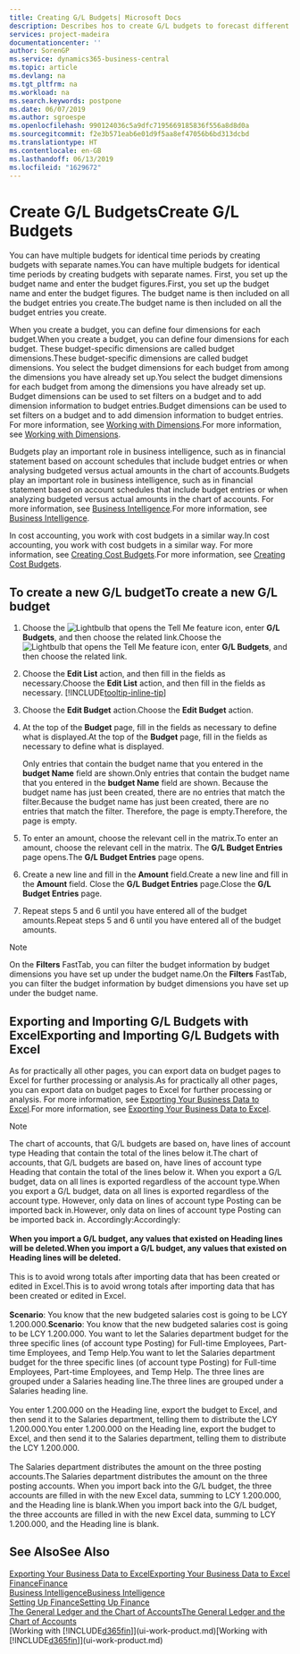 ```yaml
---
title: Creating G/L Budgets| Microsoft Docs
description: Describes hos to create G/L budgets to forecast different financial activities and assign dimensions for business intelligence purposes.
services: project-madeira
documentationcenter: ''
author: SorenGP
ms.service: dynamics365-business-central
ms.topic: article
ms.devlang: na
ms.tgt_pltfrm: na
ms.workload: na
ms.search.keywords: postpone
ms.date: 06/07/2019
ms.author: sgroespe
ms.openlocfilehash: 990124036c5a9dfc7195669185836f556a8d8d0a
ms.sourcegitcommit: f2e3b571eab6e01d9f5aa8ef47056b6bd313dcbd
ms.translationtype: HT
ms.contentlocale: en-GB
ms.lasthandoff: 06/13/2019
ms.locfileid: "1629672"
---
```

# <a name="create-gl-budgets"></a><span data-ttu-id="e336e-103">Create G/L Budgets</span><span class="sxs-lookup"><span data-stu-id="e336e-103">Create G/L Budgets</span></span>
<span data-ttu-id="e336e-104">You can have multiple budgets for identical time periods by creating budgets with separate names.</span><span class="sxs-lookup"><span data-stu-id="e336e-104">You can have multiple budgets for identical time periods by creating budgets with separate names.</span></span> <span data-ttu-id="e336e-105">First, you set up the budget name and enter the budget figures.</span><span class="sxs-lookup"><span data-stu-id="e336e-105">First, you set up the budget name and enter the budget figures.</span></span> <span data-ttu-id="e336e-106">The budget name is then included on all the budget entries you create.</span><span class="sxs-lookup"><span data-stu-id="e336e-106">The budget name is then included on all the budget entries you create.</span></span>  

<span data-ttu-id="e336e-107">When you create a budget, you can define four dimensions for each budget.</span><span class="sxs-lookup"><span data-stu-id="e336e-107">When you create a budget, you can define four dimensions for each budget.</span></span> <span data-ttu-id="e336e-108">These budget-specific dimensions are called budget dimensions.</span><span class="sxs-lookup"><span data-stu-id="e336e-108">These budget-specific dimensions are called budget dimensions.</span></span> <span data-ttu-id="e336e-109">You select the budget dimensions for each budget from among the dimensions you have already set up.</span><span class="sxs-lookup"><span data-stu-id="e336e-109">You select the budget dimensions for each budget from among the dimensions you have already set up.</span></span> <span data-ttu-id="e336e-110">Budget dimensions can be used to set filters on a budget and to add dimension information to budget entries.</span><span class="sxs-lookup"><span data-stu-id="e336e-110">Budget dimensions can be used to set filters on a budget and to add dimension information to budget entries.</span></span> <span data-ttu-id="e336e-111">For more information, see [Working with Dimensions](finance-dimensions.md).</span><span class="sxs-lookup"><span data-stu-id="e336e-111">For more information, see [Working with Dimensions](finance-dimensions.md).</span></span>

<span data-ttu-id="e336e-112">Budgets play an important role in business intelligence, such as in financial statement based on account schedules that include budget entries or when analysing budgeted versus actual amounts in the chart of accounts.</span><span class="sxs-lookup"><span data-stu-id="e336e-112">Budgets play an important role in business intelligence, such as in financial statement based on account schedules that include budget entries or when analyzing budgeted versus actual amounts in the chart of accounts.</span></span> <span data-ttu-id="e336e-113">For more information, see [Business Intelligence](bi.md).</span><span class="sxs-lookup"><span data-stu-id="e336e-113">For more information, see [Business Intelligence](bi.md).</span></span>

<span data-ttu-id="e336e-114">In cost accounting, you work with cost budgets in a similar way.</span><span class="sxs-lookup"><span data-stu-id="e336e-114">In cost accounting, you work with cost budgets in a similar way.</span></span> <span data-ttu-id="e336e-115">For more information, see [Creating Cost Budgets](finance-create-cost-budgets.md).</span><span class="sxs-lookup"><span data-stu-id="e336e-115">For more information, see [Creating Cost Budgets](finance-create-cost-budgets.md).</span></span>    

## <a name="to-create-a-new-gl-budget"></a><span data-ttu-id="e336e-116">To create a new G/L budget</span><span class="sxs-lookup"><span data-stu-id="e336e-116">To create a new G/L budget</span></span>  
1. <span data-ttu-id="e336e-117">Choose the ![Lightbulb that opens the Tell Me feature](media/ui-search/search_small.png "Tell me what you want to do") icon, enter **G/L Budgets**, and then choose the related link.</span><span class="sxs-lookup"><span data-stu-id="e336e-117">Choose the ![Lightbulb that opens the Tell Me feature](media/ui-search/search_small.png "Tell me what you want to do") icon, enter **G/L Budgets**, and then choose the related link.</span></span>  
2. <span data-ttu-id="e336e-118">Choose the **Edit List** action, and then fill in the fields as necessary.</span><span class="sxs-lookup"><span data-stu-id="e336e-118">Choose the **Edit List** action, and then fill in the fields as necessary.</span></span> [!INCLUDE[tooltip-inline-tip](includes/tooltip-inline-tip_md.md)]  
3. <span data-ttu-id="e336e-119">Choose the **Edit Budget** action.</span><span class="sxs-lookup"><span data-stu-id="e336e-119">Choose the **Edit Budget** action.</span></span>
4. <span data-ttu-id="e336e-120">At the top of the **Budget** page, fill in the fields as necessary to define what is displayed.</span><span class="sxs-lookup"><span data-stu-id="e336e-120">At the top of the **Budget** page, fill in the fields as necessary to define what is displayed.</span></span>  

    <span data-ttu-id="e336e-121">Only entries that contain the budget name that you entered in the **budget Name** field are shown.</span><span class="sxs-lookup"><span data-stu-id="e336e-121">Only entries that contain the budget name that you entered in the **budget Name** field are shown.</span></span> <span data-ttu-id="e336e-122">Because the budget name has just been created, there are no entries that match the filter.</span><span class="sxs-lookup"><span data-stu-id="e336e-122">Because the budget name has just been created, there are no entries that match the filter.</span></span> <span data-ttu-id="e336e-123">Therefore, the page is empty.</span><span class="sxs-lookup"><span data-stu-id="e336e-123">Therefore, the page is empty.</span></span>  
5. <span data-ttu-id="e336e-124">To enter an amount, choose the relevant cell in the matrix.</span><span class="sxs-lookup"><span data-stu-id="e336e-124">To enter an amount, choose the relevant cell in the matrix.</span></span> <span data-ttu-id="e336e-125">The **G/L Budget Entries** page opens.</span><span class="sxs-lookup"><span data-stu-id="e336e-125">The **G/L Budget Entries** page opens.</span></span>  
6. <span data-ttu-id="e336e-126">Create a new line and fill in the **Amount** field.</span><span class="sxs-lookup"><span data-stu-id="e336e-126">Create a new line and fill in the **Amount** field.</span></span> <span data-ttu-id="e336e-127">Close the **G/L Budget Entries** page.</span><span class="sxs-lookup"><span data-stu-id="e336e-127">Close the **G/L Budget Entries** page.</span></span>  
7. <span data-ttu-id="e336e-128">Repeat steps 5 and 6 until you have entered all of the budget amounts.</span><span class="sxs-lookup"><span data-stu-id="e336e-128">Repeat steps 5 and 6 until you have entered all of the budget amounts.</span></span>  

> [!NOTE]  
>  <span data-ttu-id="e336e-129">On the **Filters** FastTab, you can filter the budget information by budget dimensions you have set up under the budget name.</span><span class="sxs-lookup"><span data-stu-id="e336e-129">On the **Filters** FastTab, you can filter the budget information by budget dimensions you have set up under the budget name.</span></span>

## <a name="exporting-and-importing-gl-budgets-with-excel"></a><span data-ttu-id="e336e-130">Exporting and Importing G/L Budgets with Excel</span><span class="sxs-lookup"><span data-stu-id="e336e-130">Exporting and Importing G/L Budgets with Excel</span></span>
<span data-ttu-id="e336e-131">As for practically all other pages, you can export data on budget pages to Excel for further processing or analysis.</span><span class="sxs-lookup"><span data-stu-id="e336e-131">As for practically all other pages, you can export data on budget pages to Excel for further processing or analysis.</span></span> <span data-ttu-id="e336e-132">For more information, see [Exporting Your Business Data to Excel](about-export-data.md).</span><span class="sxs-lookup"><span data-stu-id="e336e-132">For more information, see [Exporting Your Business Data to Excel](about-export-data.md).</span></span>

> [!NOTE]
> <span data-ttu-id="e336e-133">The chart of accounts, that G/L budgets are based on, have lines of account type Heading that contain the total of the lines below it.</span><span class="sxs-lookup"><span data-stu-id="e336e-133">The chart of accounts, that G/L budgets are based on, have lines of account type Heading that contain the total of the lines below it.</span></span> <span data-ttu-id="e336e-134">When you export a G/L budget, data on all lines is exported regardless of the account type.</span><span class="sxs-lookup"><span data-stu-id="e336e-134">When you export a G/L budget, data on all lines is exported regardless of the account type.</span></span> <span data-ttu-id="e336e-135">However, only data on lines of account type Posting can be imported back in.</span><span class="sxs-lookup"><span data-stu-id="e336e-135">However, only data on lines of account type Posting can be imported back in.</span></span> <span data-ttu-id="e336e-136">Accordingly:</span><span class="sxs-lookup"><span data-stu-id="e336e-136">Accordingly:</span></span> <br /><br /> <span data-ttu-id="e336e-137">**When you import a G/L budget, any values that existed on Heading lines will be deleted.**</span><span class="sxs-lookup"><span data-stu-id="e336e-137">**When you import a G/L budget, any values that existed on Heading lines will be deleted.**</span></span> <br /><br /> <span data-ttu-id="e336e-138">This is to avoid wrong totals after importing data that has been created or edited in Excel.</span><span class="sxs-lookup"><span data-stu-id="e336e-138">This is to avoid wrong totals after importing data that has been created or edited in Excel.</span></span><br /><br /> <span data-ttu-id="e336e-139">**Scenario**: You know that the new budgeted salaries cost is going to be LCY 1.200.000.</span><span class="sxs-lookup"><span data-stu-id="e336e-139">**Scenario**: You know that the new budgeted salaries cost is going to be LCY 1.200.000.</span></span> <span data-ttu-id="e336e-140">You want to let the Salaries department budget for the three specific lines (of account type Posting) for Full-time Employees, Part-time Employees, and Temp Help.</span><span class="sxs-lookup"><span data-stu-id="e336e-140">You want to let the Salaries department budget for the three specific lines (of account type Posting) for Full-time Employees, Part-time Employees, and Temp Help.</span></span> <span data-ttu-id="e336e-141">The three lines are grouped under a Salaries heading line.</span><span class="sxs-lookup"><span data-stu-id="e336e-141">The three lines are grouped under a Salaries heading line.</span></span><br /><br /><span data-ttu-id="e336e-142">You enter 1.200.000 on the Heading line, export the budget to Excel, and then send it to the Salaries department, telling them to distribute the LCY 1.200.000.</span><span class="sxs-lookup"><span data-stu-id="e336e-142">You enter 1.200.000 on the Heading line, export the budget to Excel, and then send it to the Salaries department, telling them to distribute the LCY 1.200.000.</span></span><br /><br /> <span data-ttu-id="e336e-143">The Salaries department distributes the amount on the three posting accounts.</span><span class="sxs-lookup"><span data-stu-id="e336e-143">The Salaries department distributes the amount on the three posting accounts.</span></span> <span data-ttu-id="e336e-144">When you import back into the G/L budget, the three accounts are filled in with the new Excel data, summing to LCY 1.200.000, and the Heading line is blank.</span><span class="sxs-lookup"><span data-stu-id="e336e-144">When you import back into the G/L budget, the three accounts are filled in with the new Excel data, summing to LCY 1.200.000, and the Heading line is blank.</span></span>

## <a name="see-also"></a><span data-ttu-id="e336e-145">See Also</span><span class="sxs-lookup"><span data-stu-id="e336e-145">See Also</span></span>
[<span data-ttu-id="e336e-146">Exporting Your Business Data to Excel</span><span class="sxs-lookup"><span data-stu-id="e336e-146">Exporting Your Business Data to Excel</span></span>](about-export-data.md)  
[<span data-ttu-id="e336e-147">Finance</span><span class="sxs-lookup"><span data-stu-id="e336e-147">Finance</span></span>](finance.md)  
[<span data-ttu-id="e336e-148">Business Intelligence</span><span class="sxs-lookup"><span data-stu-id="e336e-148">Business Intelligence</span></span>](bi.md)  
[<span data-ttu-id="e336e-149">Setting Up Finance</span><span class="sxs-lookup"><span data-stu-id="e336e-149">Setting Up Finance</span></span>](finance-setup-finance.md)  
[<span data-ttu-id="e336e-150">The General Ledger and the Chart of Accounts</span><span class="sxs-lookup"><span data-stu-id="e336e-150">The General Ledger and the Chart of Accounts</span></span>](finance-general-ledger.md)  
<span data-ttu-id="e336e-151">[Working with [!INCLUDE[d365fin](includes/d365fin_md.md)]](ui-work-product.md)</span><span class="sxs-lookup"><span data-stu-id="e336e-151">[Working with [!INCLUDE[d365fin](includes/d365fin_md.md)]](ui-work-product.md)</span></span>  
